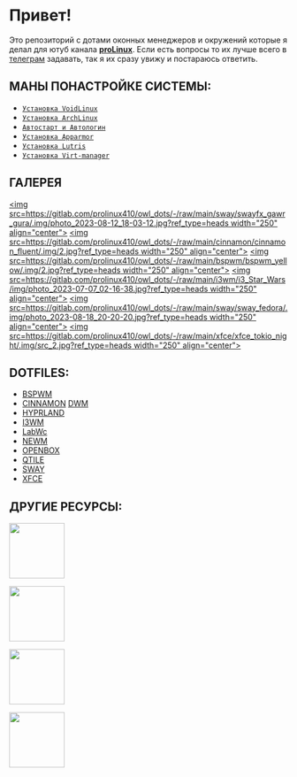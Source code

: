 # Привет!
  
Это репозиторий с дотами оконных менеджеров и окружений которые я делал для ютуб канала [**proLinux**](https://www.youtube.com/channel/UCYvMQ4fBOX2kwfJ981cZSPg). Если есть вопросы то их лучше всего в [телеграм](https://t.me/proLinux_tg) задавать, так я их сразу увижу и постараюсь ответить.
  
  
## МАНЫ ПОНАСТРОЙКЕ СИСТЕМЫ:
  
- [```Установка VoidLinux```](https://gitlab.com/prolinux410/owl_dots/-/wikis/VoidLinux-uefi-install)  
- [```Установка ArchLinux```](https://gitlab.com/prolinux410/owl_dots/-/wikis/ArchLinux-uefi-install)  
- [```Автостарт и Автологин```](https://gitlab.com/prolinux410/owl_dots/-/wikis/Autostart_wm)  
- [```Установка Apparmor```](https://gitlab.com/prolinux410/owl_dots/-/wikis/Apparmor)  
- [```Установка Lutris```](https://gitlab.com/prolinux410/owl_dots/-/wikis/Lutris)  
- [```Установка Virt-manager```](https://gitlab.com/prolinux410/owl_dots/-/wikis/Virt-Manager)  

## ГАЛЕРЕЯ
[<img src=https://gitlab.com/prolinux410/owl_dots/-/raw/main/sway/swayfx_gawr_gura/.img/photo_2023-08-12_18-03-12.jpg?ref_type=heads width="250" align="center">](https://gitlab.com/prolinux410/owl_dots/-/tree/main/sway/swayfx_gawr_gura?ref_type=heads)
[<img src=https://gitlab.com/prolinux410/owl_dots/-/raw/main/cinnamon/cinnamon_fluent/.img/2.jpg?ref_type=heads width="250" align="center">](https://gitlab.com/prolinux410/owl_dots/-/tree/main/cinnamon/cinnamon_fluent?ref_type=heads)
[<img src=https://gitlab.com/prolinux410/owl_dots/-/raw/main/bspwm/bspwm_yellow/.img/2.jpg?ref_type=heads width="250" align="center">](https://gitlab.com/prolinux410/owl_dots/-/tree/main/bspwm/bspwm_yellow?ref_type=heads)
[<img src=https://gitlab.com/prolinux410/owl_dots/-/raw/main/i3wm/i3_Star_Wars/img/photo_2023-07-07_02-16-38.jpg?ref_type=heads width="250" align="center">](https://gitlab.com/prolinux410/owl_dots/-/tree/main/i3wm/i3_Star_Wars?ref_type=heads)
[<img src=https://gitlab.com/prolinux410/owl_dots/-/raw/main/sway/sway_fedora/.img/photo_2023-08-18_20-20-20.jpg?ref_type=heads width="250" align="center">](https://gitlab.com/prolinux410/owl_dots/-/tree/main/sway/sway_fedora?ref_type=heads)
[<img src=https://gitlab.com/prolinux410/owl_dots/-/raw/main/xfce/xfce_tokio_night/.img/src_2.jpg?ref_type=heads width="250" align="center">](https://gitlab.com/prolinux410/owl_dots/-/tree/main/xfce/xfce_tokio_night?ref_type=heads)

## DOTFILES:
* [BSPWM](https://gitlab.com/prolinux410/owl_dots/-/tree/main/bspwm?ref_type=heads)
* [CINNAMON](https://gitlab.com/prolinux410/owl_dots/-/tree/main/cinnamon?ref_type=heads)
  [DWM]()
* [HYPRLAND](https://gitlab.com/prolinux410/owl_dots/-/tree/main/hyprland?ref_type=heads)
* [I3WM](https://gitlab.com/prolinux410/owl_dots/-/tree/main/i3wm?ref_type=heads)
* [LabWc](https://gitlab.com/prolinux410/owl_dots/-/tree/main/labwc?ref_type=heads)
* [NEWM](https://gitlab.com/prolinux410/owl_dots/-/tree/main/newm?ref_type=heads)
* [OPENBOX]()
* [QTILE]()
* [SWAY](https://gitlab.com/prolinux410/owl_dots/-/tree/main/sway?ref_type=heads)
* [XFCE](https://gitlab.com/prolinux410/owl_dots/-/tree/main/xfce?ref_type=heads)
  

## ДРУГИЕ РЕСУРСЫ:
[<img src="https://gitlab.com/prolinux410/owl_dots/-/raw/main/.img/git_youtube.png?ref_type=heads" width="100">](https://www.youtube.com/@prolinux2753)

[<img src="https://gitlab.com/prolinux410/owl_dots/-/raw/main/.img/git_tg.png?ref_type=heads" width="100">](https://t.me/prolinux_tg)

[<img src="https://gitlab.com/prolinux410/owl_dots/-/raw/main/.img/git_unsplash.png?ref_type=heads" width="100">](https://unsplash.com/@owl410/collections)  

[<img src="https://gitlab.com/prolinux410/owl_dots/-/raw/main/.img/git_coffee.png?ref_type=heads" width="100">](https://www.donationalerts.com/r/prolinux)
